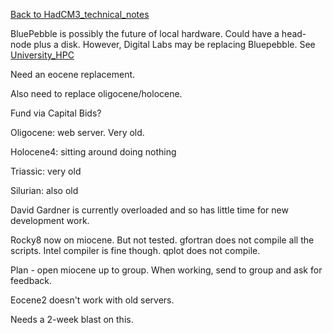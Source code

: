 [Back to HadCM3_technical_notes](HadCM3_technical_notes)

BluePebble is possibly the future of local hardware.  Could have a head-node plus a disk.  However, Digital Labs may be replacing Bluepebble.  See [University_HPC](University_HPC)

Need an eocene replacement.  

Also need to replace oligocene/holocene.

Fund via Capital Bids?

Oligocene: web server.  Very old.

Holocene4: sitting around doing nothing

Triassic: very old

Silurian: also old

David Gardner is currently overloaded and so has little time for new development work.

Rocky8 now on miocene.  But not tested.  gfortran does not compile all the scripts.  Intel compiler is fine though.  qplot does not compile.

Plan - open miocene up to group.  When working, send to group and ask for feedback.

Eocene2 doesn't work with old servers.

Needs a 2-week blast on this.

